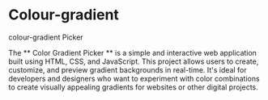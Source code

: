 # Colour-gradient
colour-gradient Picker

<p>The ** Color Gradient Picker ** is a simple and interactive web application built using HTML, CSS, and JavaScript. This project allows users to create, customize, and preview gradient backgrounds in real-time. It's ideal for developers and designers who want to experiment with color combinations to create visually appealing gradients for websites or other digital projects.</p>


